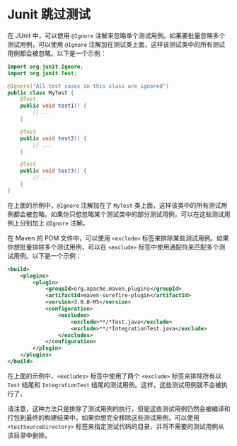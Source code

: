 # Junit 跳过测试

在 JUnit 中，可以使用 `@Ignore` 注解来忽略单个测试用例。如果要批量忽略多个测试用例，可以使用 `@Ignore` 注解加在测试类上面，这样该测试类中的所有测试用例都会被忽略。以下是一个示例：

```java
import org.junit.Ignore;
import org.junit.Test;

@Ignore("All test cases in this class are ignored")
public class MyTest {
    @Test
    public void test1() {
        // ...
    }

    @Test
    public void test2() {
        // ...
    }

    @Test
    public void test3() {
        // ...
    }
}
```

在上面的示例中，`@Ignore` 注解加在了 `MyTest` 类上面，这样该类中的所有测试用例都会被忽略。如果你只想忽略某个测试类中的部分测试用例，可以在这些测试用例上分别加上 `@Ignore` 注解。


在 Maven 的 POM 文件中，可以使用 `<exclude>` 标签来排除某些测试用例。如果你想批量排除多个测试用例，可以在 `<exclude>` 标签中使用通配符来匹配多个测试用例。以下是一个示例：

```xml
<build>
    <plugins>
        <plugin>
            <groupId>org.apache.maven.plugins</groupId>
            <artifactId>maven-surefire-plugin</artifactId>
            <version>3.0.0-M5</version>
            <configuration>
                <excludes>
                    <exclude>**/*Test.java</exclude>
                    <exclude>**/*IntegrationTest.java</exclude>
                </excludes>
            </configuration>
        </plugin>
    </plugins>
</build>
```

在上面的示例中，`<excludes>` 标签中使用了两个 `<exclude>` 标签来排除所有以 `Test` 结尾和 `IntegrationTest` 结尾的测试用例。这样，这些测试用例就不会被执行了。

请注意，这种方法只是排除了测试用例的执行，但是这些测试用例仍然会被编译和打包到最终的构建结果中。如果你想完全移除这些测试用例，可以使用 `<testSourceDirectory>` 标签来指定测试代码的目录，并将不需要的测试用例从该目录中删除。